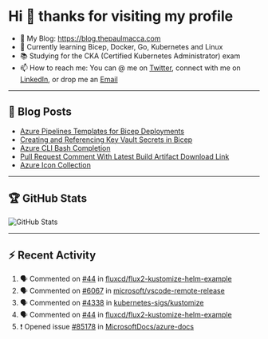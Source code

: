 # Hi 👋 thanks for visiting my profile

- 💬 My Blog: <https://blog.thepaulmacca.com>
- 🌱 Currently learning Bicep, Docker, Go, Kubernetes and Linux
- 📚 Studying for the CKA (Certified Kubernetes Administrator) exam
- 📫 How to reach me: You can @ me on [Twitter](https://twitter.com/thepaulmacca), connect with me on [LinkedIn](https://www.linkedin.com/in/thepaulmacca/), or drop me an [Email](mailto:pm@thepaulmacca.com)

---

## :blue_book: Blog Posts
<!-- BLOG-POST-LIST:START -->
- [Azure Pipelines Templates for Bicep Deployments](https://blog.thepaulmacca.com/azure-pipelines-templates-for-bicep-deployments/)
- [Creating and Referencing Key Vault Secrets in Bicep](https://blog.thepaulmacca.com/creating-and-referencing-key-vault-secrets-in-bicep/)
- [Azure CLI Bash Completion](https://blog.thepaulmacca.com/azure-cli-bash-completion/)
- [Pull Request Comment With Latest Build Artifact Download Link](https://blog.thepaulmacca.com/pull-request-comment-with-latest-build-artifact-download-link/)
- [Azure Icon Collection](https://blog.thepaulmacca.com/azure-icon-collection/)
<!-- BLOG-POST-LIST:END -->

---

## :trophy: GitHub Stats

![GitHub Stats](https://github-readme-stats.vercel.app/api?username=thepaulmacca&count_private=true&show_icons=true&theme=dark)

---

## :zap: Recent Activity

<!--START_SECTION:activity-->
1. 🗣 Commented on [#44](https://github.com/fluxcd/flux2-kustomize-helm-example/issues/44) in [fluxcd/flux2-kustomize-helm-example](https://github.com/fluxcd/flux2-kustomize-helm-example)
2. 🗣 Commented on [#6067](https://github.com/microsoft/vscode-remote-release/issues/6067) in [microsoft/vscode-remote-release](https://github.com/microsoft/vscode-remote-release)
3. 🗣 Commented on [#4338](https://github.com/kubernetes-sigs/kustomize/issues/4338) in [kubernetes-sigs/kustomize](https://github.com/kubernetes-sigs/kustomize)
4. 🗣 Commented on [#44](https://github.com/fluxcd/flux2-kustomize-helm-example/issues/44) in [fluxcd/flux2-kustomize-helm-example](https://github.com/fluxcd/flux2-kustomize-helm-example)
5. ❗️ Opened issue [#85178](https://github.com/MicrosoftDocs/azure-docs/issues/85178) in [MicrosoftDocs/azure-docs](https://github.com/MicrosoftDocs/azure-docs)
<!--END_SECTION:activity-->

